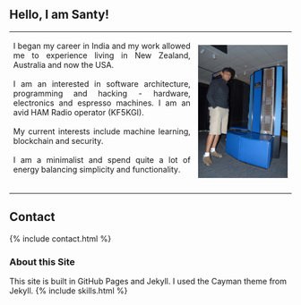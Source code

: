 
## Hello, I am Santy!
<div>
<!-- Main intro section -->
<table class="main_page_table">
    <tr>
        <td>
            <p align = "justify">
            I began my career in India and my work allowed me to experience living in New Zealand, Australia and now the USA. 
            <br>
            <br>
             I am an interested in software architecture, programming and hacking - hardware, electronics and espresso machines. I am an 
             avid HAM Radio operator (KF5KGI). 
             <br>
             <br>
             My current interests include machine learning, blockchain and security. 
             <br>
             <br>
             I am a minimalist and spend quite a lot of energy balancing simplicity and functionality.
             <br>
             <br>
             </p>
        </td>
        <td>
        <img src = "/images/santy_cray.jpg">
        </td>
    </tr>
</table>

</div>

## Contact 

{% include contact.html %}

### About this Site

This site is built in GitHub Pages and Jekyll. I used the Cayman theme from Jekyll.
{% include skills.html %}
